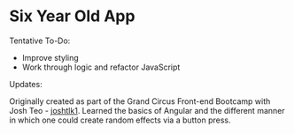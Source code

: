 # Six Year Old App

Tentative To-Do:
  - Improve styling
  - Work through logic and refactor JavaScript

Updates:

Originally created as part of the Grand Circus Front-end Bootcamp with Josh Teo - [joshtlk1](https://github.com/joshtlk1). Learned the basics of Angular and the different manner in which one could create random effects via a button press.
